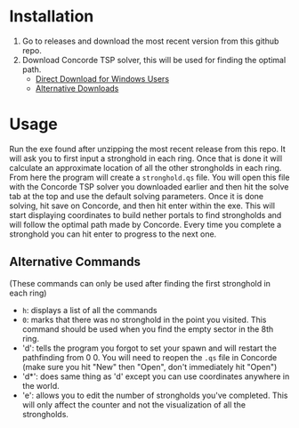# Installation
1. Go to releases and download the most recent version from this github repo.
2. Download Concorde TSP solver, this will be used for finding the optimal path.
   - [Direct Download for Windows Users](https://www.math.uwaterloo.ca/tsp/concorde/downloads/codes/win/concorde1.1.exe)
   - [Alternative Downloads](https://www.math.uwaterloo.ca/tsp/concorde/downloads/downloads.htm)

# Usage
Run the exe found after unzipping the most recent release from this repo. It will ask you to first input a stronghold in each ring. Once that is done it will calculate an approximate location of all the other strongholds in each ring. From here the program will create a `stronghold.qs` file. You will open this file with the Concorde TSP solver you downloaded earlier and then hit the solve tab at the top and use the default solving parameters. Once it is done solving, hit save on Concorde, and then hit enter within the exe. This will start displaying coordinates to build nether portals to find strongholds and will follow the optimal path made by Concorde. Every time you complete a stronghold you can hit enter to progress to the next one. 

## Alternative Commands
(These commands can only be used after finding the first stronghold in each ring)
- `h`: displays a list of all the commands
- `0`: marks that there was no stronghold in the point you visited. This command should be used when you find the empty sector in the 8th ring.
- 'd': tells the program you forgot to set your spawn and will restart the pathfinding from 0 0. You will need to reopen the `.qs` file in Concorde (make sure you hit "New" then "Open", don't immediately hit "Open")
- 'd*': does same thing as 'd' except you can use coordinates anywhere in the world.
- 'e': allows you to edit the number of strongholds you've completed. This will only affect the counter and not the visualization of all the strongholds.
